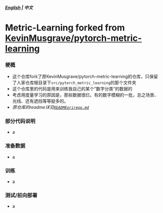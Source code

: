 ##### [English](./README.md) | 中文

# Metric-Learning forked from  [KevinMusgrave/pytorch-metric-learning](https://github.com/KevinMusgrave/pytorch-metric-learning)

### 梗概
- 这个仓库fork了原KevinMusgrave/pytorch-metric-learning的仓库，只保留了人家仓库根目录下```src/pytorch_metric_learning```的那个文件夹
- 这个仓库里的代码是用来训练我自己的某个”数字分类“的数据的
- 考虑用度量学习的原因是，那些数据很烂。有的数字模糊的一批，总之场景、光线、还有遮挡等等挺多的。
- _原仓库的readme详见[```READMEorirepo.md```](./READMEorirepo.md)_

### 部分代码说明
- a

### 准备数据
- a

### 训练
- a

### 测试/前向部署
- a

